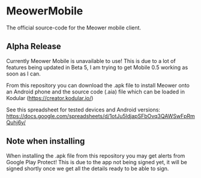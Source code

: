 # MeowerMobile
The official source-code for the Meower mobile client.

## Alpha Release
Currently Meower Mobile is unavailable to use! This is due to a lot of features being updated in Beta 5, I am trying to get Mobile 0.5 working as soon as I can.

From this repository you can download the .apk file to install Meower onto an Android phone and the source code (.aia) file which can be loaded in Kodular (https://creator.kodular.io/)

See this spreadsheet for tested devices and Android versions: https://docs.google.com/spreadsheets/d/1otJu5ldjapSFbOvq3QAWSwFpRmQuhj6y/


## Note when installing
When installing the .apk file from this repository you may get alerts from Google Play Protect! This is due to the app not being signed yet, it will be signed shortly once we get all the details ready to be able to sign.
